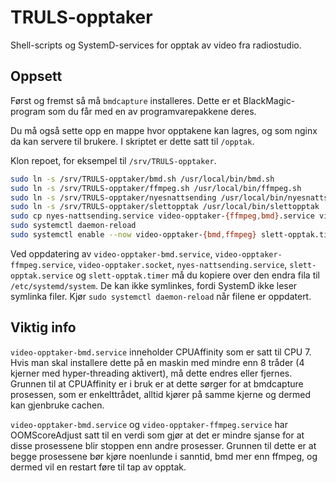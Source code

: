 # TRULS-opptaker
Shell-scripts og SystemD-services for opptak av video fra radiostudio.

## Oppsett

Først og fremst så må `bmdcapture` installeres. Dette er et BlackMagic-program
som du får med en av programvarepakkene deres.

Du må også sette opp en mappe hvor opptakene kan lagres, og som nginx da kan
servere til brukere. I skriptet er dette satt til `/opptak`.

Klon repoet, for eksempel til `/srv/TRULS-opptaker`.

```sh
sudo ln -s /srv/TRULS-opptaker/bmd.sh /usr/local/bin/bmd.sh
sudo ln -s /srv/TRULS-opptaker/ffmpeg.sh /usr/local/bin/ffmpeg.sh
sudo ln -s /srv/TRULS-opptaker/nyesnattsending /usr/local/bin/nyesnattsending
sudo ln -s /srv/TRULS-opptaker/slettopptak /usr/local/bin/slettopptak
sudo cp nyes-nattsending.service video-opptaker-{ffmpeg,bmd}.service video-opptaker.socket slett-opptak.{timer,service} /etc/systemd/system
sudo systemctl daemon-reload
sudo systemctl enable --now video-opptaker-{bmd,ffmpeg} slett-opptak.timer
```

Ved oppdatering av `video-opptaker-bmd.service`, `video-opptaker-ffmpeg.service`,
`video-opptaker.socket`, `nyes-nattsending.service`, `slett-opptak.service` og 
`slett-opptak.timer` må du kopiere over den endra fila til `/etc/systemd/system`.
De kan ikke symlinkes, fordi SystemD ikke leser symlinka filer.
Kjør `sudo systemctl daemon-reload` når filene er oppdatert.

## Viktig info

`video-opptaker-bmd.service` inneholder CPUAffinity som er satt til CPU 7.
Hvis man skal installere dette på en maskin med mindre enn 8 tråder (4 kjerner
med hyper-threading aktivert), må dette endres eller fjernes. Grunnen til at
CPUAffinity er i bruk er at dette sørger for at bmdcapture prosessen, som er
enkelttrådet, alltid kjører på samme kjerne og dermed kan gjenbruke cachen.

`video-opptaker-bmd.service` og  `video-opptaker-ffmpeg.service` har
OOMScoreAdjust satt til en verdi som gjør at det er mindre sjanse for at disse
prosessene blir stoppen enn andre prosesser. Grunnen til dette er at begge
prosessene bør kjøre noenlunde i sanntid, bmd mer enn ffmpeg, og dermed vil en
restart føre til tap av opptak.
